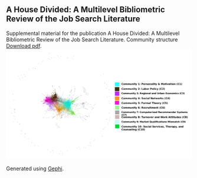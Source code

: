 ## A House Divided: A Multilevel Bibliometric Review of the Job Search Literature
Supplemental material for the publication A House Divided: A Multilevel Bibliometric Review of the Job Search Literature.
Community structure [Download pdf](/Online_Supplement_Gephi_All_Closed_Color_Modularity.pdf).
![Community Structure](/online_supplement_all_closed_color_gephi.png)

 Generated using [Gephi](https://gephi.org/).
